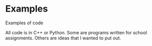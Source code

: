 # Examples
Examples of code

All code is in C++ or Python.  Some are programs written for
school assignments.  Others are ideas that I wanted to put out.
